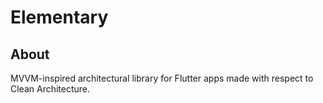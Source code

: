 # Elementary

## About

MVVM-inspired architectural library for Flutter apps made with respect to Clean Architecture.
